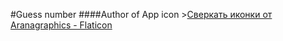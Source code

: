 #Guess number
####Author of App icon ><a href="https://www.flaticon.com/ru/free-icons/" title="сверкать иконки">Сверкать иконки от Aranagraphics - Flaticon</a>